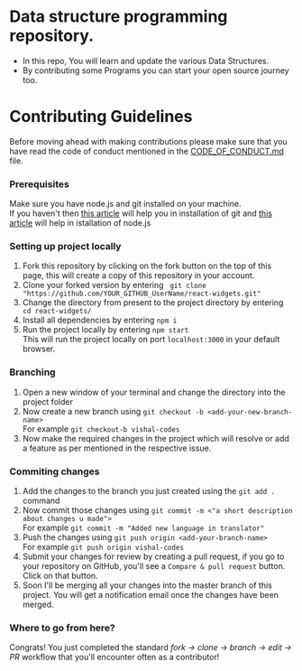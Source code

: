 # Data structure programming repository.
- In this repo, You will learn and update the various Data Structures. 
- By contributing some Programs you can start your open source journey too.

# Contributing Guidelines

Before moving ahead with making contributions please make sure that you have read the code of conduct mentioned in the [CODE_OF_CONDUCT.md](https://github.com/aabhijeet011/Data-Structure/blob/master/CODE_OF_CONDUCT.md) file. 
<br>

### Prerequisites
Make sure you have node.js and git installed on your machine.<br>
If you haven't then [this article](https://git-scm.com/book/en/v2/Getting-Started-Installing-Git) will help you in installation of git and [this article](https://nodejs.dev/learn/how-to-install-nodejs) will help in istallation of node.js

### Setting up project locally
1. Fork this repository by clicking on the fork button on the top of this page, this will create a copy of this repository in your account.
2. Clone your forked version by entering  ``` git clone "https://github.com/YOUR_GITHUB_UserName/react-widgets.git"```
3. Change the directory from present to the project directory by entering ``` cd react-widgets/```
4. Install all dependencies by entering ```npm i```
5. Run the project locally by entering ```npm start``` <br>This will run the project locally on port `localhost:3000` in your default browser.

### Branching 
1. Open a new window of your terminal and change the directory into the project folder
2. Now create a new branch using `git checkout -b <add-your-new-branch-name>` <br>For example `git checkout-b vishal-codes`
3. Now make the required changes in the project which will resolve or add a feature as per mentioned in the respective issue.

### Commiting changes
1. Add the changes to the branch you just created using the `git add .` command
2. Now commit those changes using `git commit -m <"a short description about changes u made">` <br>For example `git commit -m "Added new language in translator"`
3. Push the changes using `git push origin <add-your-branch-name>` <br>For example `git push origin vishal-codes`
4. Submit your changes for review by creating a pull request, if you go to your repository on GitHub, you'll see a `Compare & pull request` button. Click on that button. 
5. Soon I'll be merging all your changes into the master branch of this project. You will get a notification email once the changes have been merged.

### Where to go from here?
Congrats! You just completed the standard _fork -> clone -> branch -> edit -> PR_  workflow that you'll encounter often as a contributor!




